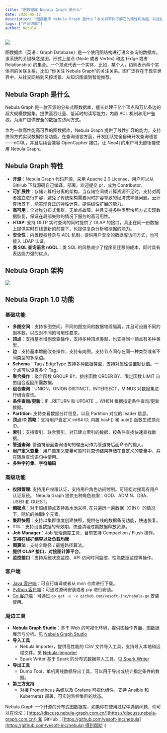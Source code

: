 ```yaml
---
title: "图数据库 Nebula Graph 是什么"
date: 2020-05-12
description: "图数据库 Nebula Graph 是什么？本文将带你了解它的特性和功能，并提前揭秘部分 Nebula Graph 1.0 功能"
tags: ["产品讲解"]
author: Nebula
---
```


![](https://www-cdn.nebula-graph.com.cn/nebula-blog/Nebula01.jpeg)

图数据库（英语：Graph Database）是一个使用图结构进行语义查询的数据库。该系统的关键概念是图，形式上是点 (Node 或者 Vertex) 和边 (Edge 或者 Relationship) 的集合。一个顶点代表一个实体，比如，某个人，边则表示两个实体间的关联关系，比如 “你关注 Nebula Graph”的关注关系。图广泛存在于现实世界中，从社交网络到风控场景、从知识图谱到智能推荐。

## Nebula Graph 是什么

Nebula Graph 是一款开源的分布式图数据库，擅长处理千亿个顶点和万亿条边的超大规模数据集。提供高吞吐量、低延时的读写能力，内置 ACL 机制和用户鉴权，为用户提供安全的数据库访问方式。

作为一款高性能高可靠的图数据库，Nebula Graph 提供了线性扩容的能力，支持快照方式实现数据恢复功能。在查询语言方面，开发团队完全自研开发查询语言——nGQL，并且后续会兼容 OpenCypher 接口，让 Neo4j 的用户可无缝衔接使用 Nebula Graph。

## Nebula Graph 特性


- **开源**：Nebula Graph 代码开源，采用 Apache 2.0 License，用户可以从 GitHub 下载源码自己编译，部署。欢迎提交 pr，成为 Contributor。
- **可扩展性**：存储计算相分离的架构，当存储空间或计算资源不足时，支持对两者独立进行扩容，避免了传统架构需要同时扩容导致的经济效率低问题。云计算场景下，能实现真正的弹性计算。提供线性扩展的能力。
- **高可用**：全对称分布式集群，无单点故障。并且支持多种类型快照方式实现数据恢复，保证在局部失败的情况下服务的高可用性。
- **HTAP**: 支持 OLTP 实时查询的同时提供了 OLAP 的接口，真正在同一份数据上提供实时在线更新的前提下，也提供复杂分析和挖掘的能力。
- **安全性**：内置授权登录与 ACL 机制，提供用户安全的数据库访问方式，也可接入 LDAP 认证。
- **类 SQL 查询语言 nGQL**：类 SQL 的风格减少了程序员迁移的成本，同时具有表达能力强的优点。

## Nebula Graph 架构

![](https://www-cdn.nebula-graph.com.cn/nebula-blog/Nebula02.png)

## Nebula Graph 1.0 功能

### 基础功能

- **多图空间**：支持多图空间，不同的图空间的数据物理隔离，并且可设置不同的副本数，以应对不同的可用性要求。
- **顶点**：支持基本增删改查操作，支持多种顶点类型，也支持同一顶点有多种类型。
- **边**：支持基本增删改查操作，支持有向图，支持节点间存在同一种类型或者不同类型的多条边。
- **Schema**：Tag / EdgeType 支持多种数据类型，支持对属性设置默认值。一个点可以设置多个 Tag。
- **聚合操作**：聚合函数 GROUP BY、排序函数 ORDER BY、限定函数 LIMIT 自由组合返回所需数据。
- **组合查询**：UNION，UNION DISTINCT，INTERSECT，MINUS 对数据集进行组合查询。
- **条件查询/更新**：IF...RETURN 和 UPDATE ... WHEN 根据指定条件查询/更新数据。
- **Partition**: 支持查看数据分片信息，以及 Partition 对应的 leader 信息。
- **顶点 ID 策略**：支持用户自定义 int64 ID, 内置 hash() 和 uuid() 函数生成顶点 ID。
- **索引**：支持索引、联合索引，对已建立索引的数据，按条件查找快速查找数据。
- **管道查询**: 管道符前面查询语句的输出可作为管道符后面命令的输入。
- **用户定义变量**：用户自定义变量可暂时将查询结果存储在自定义的变量中，并在随后查询语句中使用。
- **多种字符集**、**字符编码**

### 高级功能

- **权限管理**: 支持用户权限认证，支持用户角色访问控制。可轻松对接现有用户认证系统。 Nebula Graph 提供五种角色权限：GOD、ADMIN、DBA、USER 和 GUEST。
- **稠密点**：对于超级顶点支持蓄水池采样, 在只遍历一遍数据（O(N)）的情况下，随机的抽取k个元素。
- **集群快照**：支持以集群维度创建快照，提供在线的数据备份功能，快速恢复。
- **TTL**：支持设置数据的有效期，快速清理过期数据释放资源。
- **Job Manager**：Job 管理调度工具，目前支持 Compaction / Flush 操作。
- **支持在线扩缩容以及负载均衡**
- **图算法**：支持全路径 / 最短路径算法。
- **提供 OLAP 接口，对接图计算平台**。
- **监控接口**：支持系统状态监控、API 访问时间监控、性能数据监控等操作。

### 客户端

- [Java 客户端](https://github.com/vesoft-inc/nebula-java)：可自行编译或者从 mvn 仓库进行下载。
- [Python 客户端](https://github.com/vesoft-inc/nebula-python)：可通过源码安装或者 pip 进行安装。
- [Go 客户端](https://github.com/vesoft-inc/nebula-go)：可通过 `go get -u -v github.com/vesoft-inc/nebula-go` 安装使用。

### 周边工具

- **Nebula Graph Studio**：基于 Web 的可视化环境，提供图操作界面、图数据展示与分析。见 [Nebula Graph Studio](https://github.com/vesoft-inc/nebula-web-docker)
- **导入工具**
  - Nebula Importer，提供高性能的 CSV 文件导入工具，支持导入本地和远程文件。见 [Nebula-Importer](https://github.com/vesoft-inc/nebula-importer)
  - Spark Writer 基于 Spark 的分布式数据导入工具。见[ Spark Writer](https://github.com/vesoft-inc/nebula/blob/master/docs/manual-CN/3.build-develop-and-administration/3.deploy-and-administrations/server-administration/storage-service-administration/data-import/spark-writer.md)
- **导出工具**
  - Dump Tool，单机离线数据导出工具，可以用于导出或统计指定条件的数据。
- **第三方支持**
  - 对接 Prometheus 系统以及 Grafana 可视化组件，支持 Ansible 和 Kubernetes 部署，可实时监控集群的状态。


Nebula Graph 一个开源的分布式图数据库，如果你在使用过程中遇到问题，你可以在论坛：[https://discuss.nebula-graph.com.cn/](https://discuss.nebula-graph.com.cn/) 和 GitHub：[https://github.com/vesoft-inc/nebula](https://github.com/vesoft-inc/nebula) 得到帮助 :)